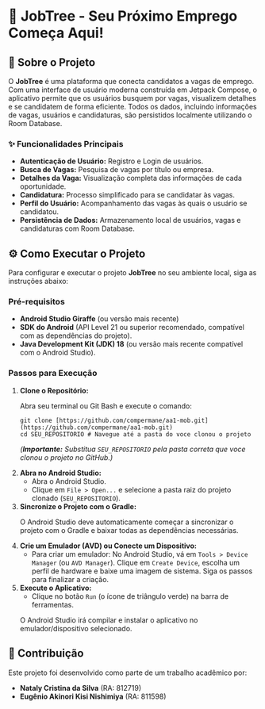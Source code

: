 <h1>🚀 JobTree - Seu Próximo Emprego Começa Aqui!</h1>

<h2>🌟 Sobre o Projeto</h2>

<p>O <strong>JobTree</strong> é uma plataforma que conecta candidatos a vagas de emprego. Com uma interface de usuário moderna construída em Jetpack Compose, o aplicativo permite que os usuários busquem por vagas, visualizem detalhes e se candidatem de forma eficiente. Todos os dados, incluindo informações de vagas, usuários e candidaturas, são persistidos localmente utilizando o Room Database.</p>

<h3>✨ Funcionalidades Principais</h3>
<ul>
    <li><strong>Autenticação de Usuário:</strong> Registro e Login de usuários.</li>
    <li><strong>Busca de Vagas:</strong> Pesquisa de vagas por título ou empresa.</li>
    <li><strong>Detalhes da Vaga:</strong> Visualização completa das informações de cada oportunidade.</li>
    <li><strong>Candidatura:</strong> Processo simplificado para se candidatar às vagas.</li>
    <li><strong>Perfil do Usuário:</strong> Acompanhamento das vagas às quais o usuário se candidatou.</li>
    <li><strong>Persistência de Dados:</strong> Armazenamento local de usuários, vagas e candidaturas com Room Database.</li>
</ul>


<h2>⚙️ Como Executar o Projeto</h2>

<p>Para configurar e executar o projeto <strong>JobTree</strong> no seu ambiente local, siga as instruções abaixo:</p>

<h3>Pré-requisitos</h3>
<ul>
    <li><strong>Android Studio Giraffe</strong> (ou versão mais recente)</li>
    <li><strong>SDK do Android</strong> (API Level 21 ou superior recomendado, compatível com as dependências do projeto).</li>
    <li><strong>Java Development Kit (JDK) 18</strong> (ou versão mais recente compatível com o Android Studio).</li>
</ul>

<h3>Passos para Execução</h3>
<ol>
    <li><strong>Clone o Repositório:</strong>
        <p>Abra seu terminal ou Git Bash e execute o comando:</p>
        <pre><code>git clone [https://github.com/compermane/aa1-mob.git](https://github.com/compermane/aa1-mob.git)
cd SEU_REPOSITORIO # Navegue até a pasta do voce clonou o projeto</code></pre>
        <p><em>(<strong>Importante:</strong> Substitua <code>SEU_REPOSITORIO</code> pela pasta correta que voce clonou o projeto no GitHub.)</em></p>
    </li>
    <li><strong>Abra no Android Studio:</strong>
        <ul>
            <li>Abra o Android Studio.</li>
            <li>Clique em <code>File &gt; Open...</code> e selecione a pasta raiz do projeto clonado (<code>SEU_REPOSITORIO</code>).</li>
        </ul>
    </li>
    <li><strong>Sincronize o Projeto com o Gradle:</strong>
        <p>O Android Studio deve automaticamente começar a sincronizar o projeto com o Gradle e baixar todas as dependências necessárias.</p>
     </li>
    <li><strong>Crie um Emulador (AVD) ou Conecte um Dispositivo:</strong>
        <ul>
            <li>Para criar um emulador: No Android Studio, vá em <code>Tools &gt; Device Manager</code> (ou <code>AVD Manager</code>). Clique em <code>Create Device</code>, escolha um perfil de hardware e baixe uma imagem de sistema. Siga os passos para finalizar a criação.</li>
        </ul>
    <li><strong>Execute o Aplicativo:</strong>
        <ul>
             <li>Clique no botão <code>Run</code> (o ícone de triângulo verde) na barra de ferramentas.</li>
        </ul>
        <p>O Android Studio irá compilar e instalar o aplicativo no emulador/dispositivo selecionado.</p>
    </li>
</ol>

<h2>👥 Contribuição</h2>

<p>Este projeto foi desenvolvido como parte de um trabalho acadêmico por:</p>
<ul>
    <li><strong>Nataly Cristina da Silva</strong> (RA: 812719)</li>
    <li><strong>Eugênio Akinori Kisi Nishimiya</strong> (RA: 811598)</li>
</ul>

